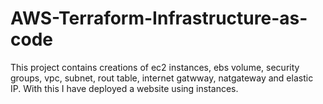 # AWS-Terraform-Infrastructure-as-code
This project contains creations of ec2 instances, ebs volume, security groups, vpc, subnet, rout table, internet gatwway, natgateway and elastic IP. With this I have deployed a website using instances.

